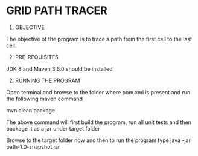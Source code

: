 # GRID PATH TRACER

1. OBJECTIVE

The objective of the program is to trace a path from the first cell to the last cell.

2. PRE-REQUISITES

JDK 8 and Maven 3.6.0 should be installed

2. RUNNING THE PROGRAM

Open terminal and browse to the folder where pom.xml is present and run the 
following maven command

mvn clean package

The above command will first build the program, run all unit tests and then 
package it as a jar under target folder

Browse to the target folder now and then to run the program type
java -jar path-1.0-snapshot.jar